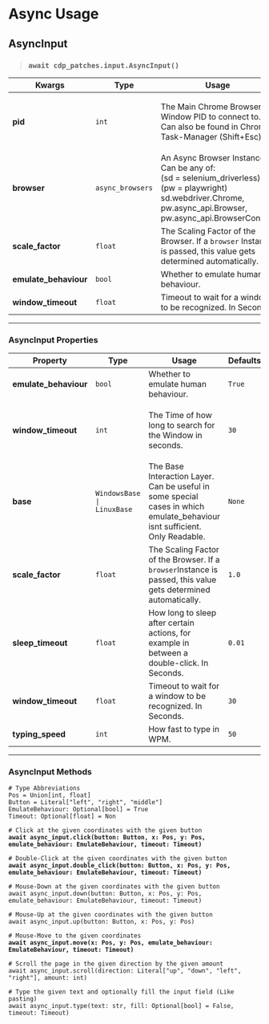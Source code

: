 # Async Usage



## AsyncInput

> ### `await cdp_patches.input.AsyncInput()`

<table>
    <thead>
        <tr>
            <th width="194">Kwargs</th>
            <th width="169">Type</th>
            <th width="269">Usage</th>
            <th>Defaults</th>
        </tr>
    </thead>
    <tbody>
        <tr>
            <td><strong>pid</strong></td>
            <td><code>int</code></td>
            <td>
                <p>The Main Chrome Browser Window PID to connect to. Can also be found in Chromes Task-Manager (Shift+Esc).</p>
                <p></p>
            </td>
            <td><code>None</code></td>
        </tr>
        <tr>
            <td><strong>browser</strong></td>
            <td><code>async_browsers</code></td>
            <td>An Async Browser Instance. Can be any of: <br>(sd = selenium_driverless)<br>(pw = playwright)<br>sd.webdriver.Chrome,<br>pw.async_api.Browser, pw.async_api.BrowserContext</td>
            <td><code>None</code></td>
        </tr>
        <tr>
            <td><strong>scale_factor</strong></td>
            <td><code>float</code></td>
            <td>The Scaling Factor of the Browser. If a <code>browser</code> Instance is passed, this value gets determined automatically.</td>
            <td><code>1.0</code></td>
        </tr>
        <tr>
            <td><strong>emulate_behaviour</strong></td>
            <td><code>bool</code></td>
            <td>Whether to emulate human behaviour.</td>
            <td><code>True</code></td>
        </tr>
        <tr>
            <td><strong>window_timeout</strong></td>
            <td><code>float</code></td>
            <td>Timeout to wait for a window to be recognized. In Seconds.</td>
            <td><code>30</code></td>
        </tr>
    </tbody>
</table>

***

### AsyncInput Properties

<table>
    <thead>
        <tr>
            <th width="194">Property</th>
            <th width="169">Type</th>
            <th width="269">Usage</th>
            <th>Defaults</th>
        </tr>
    </thead>
    <tbody>
        <tr>
            <td><strong>emulate_behaviour</strong></td>
            <td><code>bool</code></td>
            <td>Whether to emulate human behaviour.</td>
            <td><code>True</code></td>
        </tr>
        <tr>
            <td><strong>window_timeout</strong></td>
            <td><code>int</code></td>
            <td>
                <p>The Time of how long to search for the Window in seconds.</p>
                <p></p>
            </td>
            <td><code>30</code></td>
        </tr>
        <tr>
            <td><strong>base</strong></td>
            <td><code>WindowsBase |</code><br><code>LinuxBase</code></td>
            <td>The Base Interaction Layer. Can be useful in some special cases in which emulate_behaviour isnt sufficient. Only Readable.</td>
            <td><code>None</code></td>
        </tr>
        <tr>
            <td><strong>scale_factor</strong></td>
            <td><code>float</code></td>
            <td>The Scaling Factor of the Browser. If a <code>browser</code>Instance is passed, this value gets determined automatically.</td>
            <td><code>1.0</code></td>
        </tr>
        <tr>
            <td><strong>sleep_timeout</strong></td>
            <td><code>float</code></td>
            <td>How long to sleep after certain actions, for example in between a double-click. In Seconds.</td>
            <td><code>0.01</code></td>
        </tr>
        <tr>
            <td><strong>window_timeout</strong></td>
            <td><code>float</code></td>
            <td>Timeout to wait for a window to be recognized. In Seconds.</td>
            <td><code>30</code></td>
        </tr>
        <tr>
            <td><strong>typing_speed</strong></td>
            <td><code>int</code></td>
            <td>How fast to type in WPM.</td>
            <td><code>50</code></td>
        </tr>
    </tbody>
</table>

***

### AsyncInput Methods

<pre class="language-python" data-full-width="true"><code class="lang-python"># Type Abbreviations
Pos = Union[int, float]
Button = Literal["left", "right", "middle"]
EmulateBehaviour: Optional[bool] = True
Timeout: Optional[float] = Non

# Click at the given coordinates with the given button
<strong>await async_input.click(button: Button, x: Pos, y: Pos, emulate_behaviour: EmulateBehaviour, timeout: Timeout)
</strong>
# Double-Click at the given coordinates with the given button
<strong>await async_input.double_click(button: Button, x: Pos, y: Pos, emulate_behaviour: EmulateBehaviour, timeout: Timeout)
</strong>
# Mouse-Down at the given coordinates with the given button
await async_input.down(button: Button, x: Pos, y: Pos, emulate_behaviour: EmulateBehaviour, timeout: Timeout)

# Mouse-Up at the given coordinates with the given button
await async_input.up(button: Button, x: Pos, y: Pos)

# Mouse-Move to the given coordinates
<strong>await async_input.move(x: Pos, y: Pos, emulate_behaviour: EmulateBehaviour, timeout: Timeout)
</strong>
# Scroll the page in the given direction by the given amount
await async_input.scroll(direction: Literal["up", "down", "left", "right"], amount: int)

# Type the given text and optionally fill the input field (Like pasting)
await async_input.type(text: str, fill: Optional[bool] = False, timeout: Timeout)
</code></pre>

